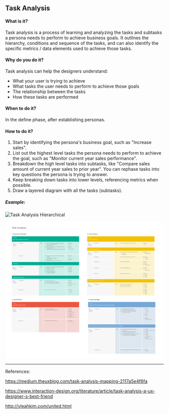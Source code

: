 ## Task Analysis

#### What is it?
Task analysis is a process of learning and analyzing the tasks and subtasks a persona needs to perform to achieve business goals. It outlines the hierarchy, conditions and sequence of the tasks, and can also identify the specific metrics / data elements used to achieve those tasks. 

#### Why do you do it?
Task analysis can help the designers understand:
* What your user is trying to achieve
* What tasks the user needs to perform to achieve those goals
* The relationship between the tasks
* How these tasks are performed

#### When to do it?
In the define phase, after establishing personas.

#### How to do it?
1. Start by identifying the persona's business goal, such as "Increase sales".
2. List out the highest level tasks the persona needs to perform to achieve the goal, such as "Monitor current year sales performance".
3. Breakdown the high level tasks into subtasks, like "Compare sales amount of current year sales to prior year". You can rephase tasks into key questions the persona is trying to answer.
4. Keep breaking down tasks into lower levels, referencing metrics when possible.
5. Draw a layered diagram with all the tasks (subtasks).


##### Example:

![Task Analysis Hierarchical](/images/task-analysis-2.jpg?raw=true "Task Analysis Hierarchical")

![Task Analysis from Questions](/images/task-analysis.png?raw=true "Task Analysis from Questions")

---

References:

https://medium.theuxblog.com/task-analysis-mapping-2117a5e4f6fa

https://www.interaction-design.org/literature/article/task-analysis-a-ux-designer-s-best-friend

http://yleahkim.com/united.html
